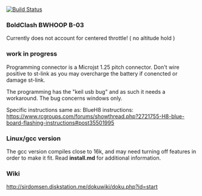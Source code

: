 [![Build Status](https://travis-ci.org/silver13/BoldClash-BWHOOP-B-03.svg?branch=master)](https://travis-ci.org/silver13/BoldClash-BWHOOP-B-03)

### BoldClash BWHOOP B-03

Currently does not account for centered throttle! ( no altitude hold )

### work in progress
Programming connector is a Microjst 1.25 pitch connector. Don't wire positive to st-link as you may overcharge the battery if conencted or damage st-link.


The programming has the "keil usb bug" and as such it needs a workaround. The bug concerns windows only.


Specific instructions same as: BlueH8 instructions:
https://www.rcgroups.com/forums/showthread.php?2721755-H8-blue-board-flashing-instructions#post35501995


### Linux/gcc version
The gcc version compiles close to 16k, and may need turning off features in order to make it fit. Read __install.md__ for additional information.

### Wiki
http://sirdomsen.diskstation.me/dokuwiki/doku.php?id=start

